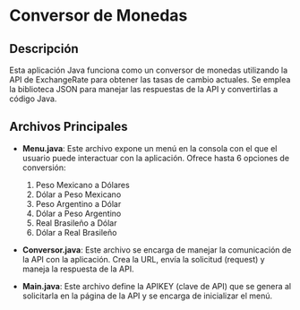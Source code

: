 # Conversor de Monedas

## Descripción

Esta aplicación Java funciona como un conversor de monedas utilizando la API de ExchangeRate para obtener las tasas de cambio actuales. Se emplea la biblioteca JSON para manejar las respuestas de la API y convertirlas a código Java.

## Archivos Principales

- **Menu.java**: Este archivo expone un menú en la consola con el que el usuario puede interactuar con la aplicación. Ofrece hasta 6 opciones de conversión:
  1. Peso Mexicano a Dólares
  2. Dólar a Peso Mexicano
  3. Peso Argentino a Dólar
  4. Dólar a Peso Argentino
  5. Real Brasileño a Dólar
  6. Dólar a Real Brasileño

- **Conversor.java**: Este archivo se encarga de manejar la comunicación de la API con la aplicación. Crea la URL, envía la solicitud (request) y maneja la respuesta de la API.

- **Main.java**: Este archivo define la APIKEY (clave de API) que se genera al solicitarla en la página de la API y se encarga de inicializar el menú.
